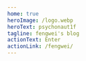 ```yaml
---
home: true
heroImage: /logo.webp
heroText: psychonaut1f
tagline: fengwei's blog
actionText: Enter
actionLink: /fengwei/
---
```


 